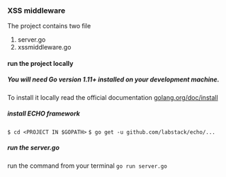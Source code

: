### XSS middleware 

The project contains two file

1. server.go
2. xssmiddleware.go  


#### run the project locally

##### You will need Go version 1.11+ installed on your development machine.  

To install it locally read the official documentation [golang.org/doc/install](https://golang.org/doc/install)


##### install ECHO framework 

`$ cd <PROJECT IN $GOPATH>`
`$ go get -u github.com/labstack/echo/...`

##### run the server.go
run the command from your terminal
`go run server.go`


